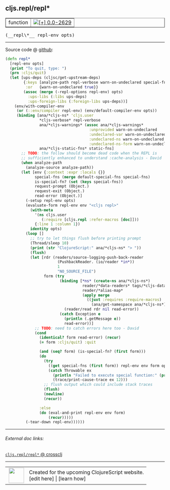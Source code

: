## cljs.repl/repl\*



 <table border="1">
<tr>
<td>function</td>
<td><a href="https://github.com/cljsinfo/cljs-api-docs/tree/0.0-2629"><img valign="middle" alt="[+] 0.0-2629" title="Added in 0.0-2629" src="https://img.shields.io/badge/+-0.0--2629-lightgrey.svg"></a> </td>
</tr>
</table>


 <samp>
(__repl\*__ repl-env opts)<br>
</samp>

---







Source code @ [github](https://github.com/clojure/clojurescript/blob/r2727/src/clj/cljs/repl.clj#L352-L429):

```clj
(defn repl*
  [repl-env opts]
  (print "To quit, type: ")
  (prn :cljs/quit)
  (let [ups-deps (cljsc/get-upstream-deps)
        {:keys [analyze-path repl-verbose warn-on-undeclared special-fns static-fns] :as opts
         :or   {warn-on-undeclared true}}
        (assoc (merge (-repl-options repl-env) opts)
          :ups-libs (:libs ups-deps)
          :ups-foreign-libs (:foreign-libs ups-deps))]
    (env/with-compiler-env
     (or (::env/compiler repl-env) (env/default-compiler-env opts))
     (binding [ana/*cljs-ns* 'cljs.user
               *cljs-verbose* repl-verbose
               ana/*cljs-warnings* (assoc ana/*cljs-warnings*
                                     :unprovided warn-on-undeclared
                                     :undeclared-var warn-on-undeclared
                                     :undeclared-ns warn-on-undeclared
                                     :undeclared-ns-form warn-on-undeclared)
               ana/*cljs-static-fns* static-fns]
       ;; TODO: the follow should become dead code when the REPL is
       ;; sufficiently enhanced to understand :cache-analysis - David
       (when analyze-path
         (analyze-source analyze-path))
       (let [env {:context :expr :locals {}}
             special-fns (merge default-special-fns special-fns)
             is-special-fn? (set (keys special-fns))
             request-prompt (Object.)
             request-exit (Object.)
             read-error (Object.)]
         (-setup repl-env opts)
         (evaluate-form repl-env env "<cljs repl>"
           (with-meta
             '(ns cljs.user
                (:require [cljs.repl :refer-macros [doc]]))
             {:line 1 :column 1})
           identity opts)
         (loop []
           ;; try to let things flush before printing prompt
           (Thread/sleep 10)
           (print (str "ClojureScript:" ana/*cljs-ns* "> "))
           (flush)
           (let [rdr (readers/source-logging-push-back-reader
                       (PushbackReader. (io/reader *in*))
                       1
                       "NO_SOURCE_FILE")
                 form (try
                        (binding [*ns* (create-ns ana/*cljs-ns*)
                                  reader/*data-readers* tags/*cljs-data-readers*
                                  reader/*alias-map*
                                  (apply merge
                                    ((juxt :requires :require-macros)
                                      (ana/get-namespace ana/*cljs-ns*)))]
                          (reader/read rdr nil read-error))
                        (catch Exception e
                          (println (.getMessage e))
                          read-error))]
             ;; TODO: need to catch errors here too - David
             (cond
               (identical? form read-error) (recur)
               (= form :cljs/quit) :quit

               (and (seq? form) (is-special-fn? (first form)))
               (do
                 (try
                   ((get special-fns (first form)) repl-env env form opts)
                   (catch Throwable ex
                     (println "Failed to execute special function:" (pr-str (first form)))
                     (trace/print-cause-trace ex 12)))
                 ;; flush output which could include stack traces
                 (flush)
                 (newline)
                 (recur))

               :else
               (do (eval-and-print repl-env env form)
                   (recur)))))
         (-tear-down repl-env))))))
```

<!--
Repo - tag - source tree - lines:

 <pre>
clojurescript @ r2727
└── src
    └── clj
        └── cljs
            └── <ins>[repl.clj:352-429](https://github.com/clojure/clojurescript/blob/r2727/src/clj/cljs/repl.clj#L352-L429)</ins>
</pre>

-->

---



###### External doc links:

[`cljs.repl/repl*` @ crossclj](http://crossclj.info/fun/cljs.repl/repl*.html)<br>

---

 <table>
<tr><td>
<img valign="middle" align="right" width="48px" src="http://i.imgur.com/Hi20huC.png">
</td><td>
Created for the upcoming ClojureScript website.<br>
[edit here] | [learn how]
</td></tr></table>

[edit here]:https://github.com/cljsinfo/cljs-api-docs/blob/master/cljsdoc/cljs.repl/replSTAR.cljsdoc
[learn how]:https://github.com/cljsinfo/cljs-api-docs/wiki/cljsdoc-files

<!--

This information was too distracting to show to readers, but I'll leave it
commented here since it is helpful to:

- pretty-print the data used to generate this document
- and show how to retrieve that data



The API data for this symbol:

```clj
{:ns "cljs.repl",
 :name "repl*",
 :type "function",
 :signature ["[repl-env opts]"],
 :source {:code "(defn repl*\n  [repl-env opts]\n  (print \"To quit, type: \")\n  (prn :cljs/quit)\n  (let [ups-deps (cljsc/get-upstream-deps)\n        {:keys [analyze-path repl-verbose warn-on-undeclared special-fns static-fns] :as opts\n         :or   {warn-on-undeclared true}}\n        (assoc (merge (-repl-options repl-env) opts)\n          :ups-libs (:libs ups-deps)\n          :ups-foreign-libs (:foreign-libs ups-deps))]\n    (env/with-compiler-env\n     (or (::env/compiler repl-env) (env/default-compiler-env opts))\n     (binding [ana/*cljs-ns* 'cljs.user\n               *cljs-verbose* repl-verbose\n               ana/*cljs-warnings* (assoc ana/*cljs-warnings*\n                                     :unprovided warn-on-undeclared\n                                     :undeclared-var warn-on-undeclared\n                                     :undeclared-ns warn-on-undeclared\n                                     :undeclared-ns-form warn-on-undeclared)\n               ana/*cljs-static-fns* static-fns]\n       ;; TODO: the follow should become dead code when the REPL is\n       ;; sufficiently enhanced to understand :cache-analysis - David\n       (when analyze-path\n         (analyze-source analyze-path))\n       (let [env {:context :expr :locals {}}\n             special-fns (merge default-special-fns special-fns)\n             is-special-fn? (set (keys special-fns))\n             request-prompt (Object.)\n             request-exit (Object.)\n             read-error (Object.)]\n         (-setup repl-env opts)\n         (evaluate-form repl-env env \"<cljs repl>\"\n           (with-meta\n             '(ns cljs.user\n                (:require [cljs.repl :refer-macros [doc]]))\n             {:line 1 :column 1})\n           identity opts)\n         (loop []\n           ;; try to let things flush before printing prompt\n           (Thread/sleep 10)\n           (print (str \"ClojureScript:\" ana/*cljs-ns* \"> \"))\n           (flush)\n           (let [rdr (readers/source-logging-push-back-reader\n                       (PushbackReader. (io/reader *in*))\n                       1\n                       \"NO_SOURCE_FILE\")\n                 form (try\n                        (binding [*ns* (create-ns ana/*cljs-ns*)\n                                  reader/*data-readers* tags/*cljs-data-readers*\n                                  reader/*alias-map*\n                                  (apply merge\n                                    ((juxt :requires :require-macros)\n                                      (ana/get-namespace ana/*cljs-ns*)))]\n                          (reader/read rdr nil read-error))\n                        (catch Exception e\n                          (println (.getMessage e))\n                          read-error))]\n             ;; TODO: need to catch errors here too - David\n             (cond\n               (identical? form read-error) (recur)\n               (= form :cljs/quit) :quit\n\n               (and (seq? form) (is-special-fn? (first form)))\n               (do\n                 (try\n                   ((get special-fns (first form)) repl-env env form opts)\n                   (catch Throwable ex\n                     (println \"Failed to execute special function:\" (pr-str (first form)))\n                     (trace/print-cause-trace ex 12)))\n                 ;; flush output which could include stack traces\n                 (flush)\n                 (newline)\n                 (recur))\n\n               :else\n               (do (eval-and-print repl-env env form)\n                   (recur)))))\n         (-tear-down repl-env))))))",
          :title "Source code",
          :repo "clojurescript",
          :tag "r2727",
          :filename "src/clj/cljs/repl.clj",
          :lines [352 429]},
 :full-name "cljs.repl/repl*",
 :full-name-encode "cljs.repl/replSTAR",
 :history [["+" "0.0-2629"]]}

```

Retrieve the API data for this symbol:

```clj
;; from Clojure REPL
(require '[clojure.edn :as edn])
(-> (slurp "https://raw.githubusercontent.com/cljsinfo/cljs-api-docs/catalog/cljs-api.edn")
    (edn/read-string)
    (get-in [:symbols "cljs.repl/repl*"]))
```

-->
